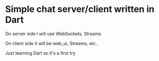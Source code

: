 Simple chat server/client written in Dart
==============

 On server side I will use WebSockets, Streams
 
 On client side it will be web_ui, Streams, etc..

 Just learning Dart so it's a first try
 